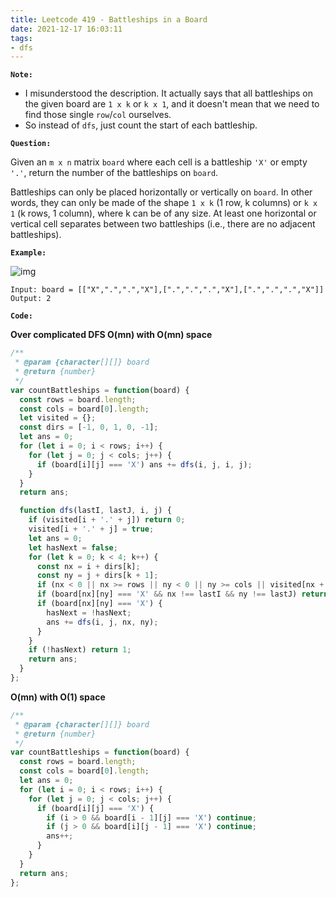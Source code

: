 ```yaml
---
title: Leetcode 419 - Battleships in a Board
date: 2021-12-17 16:03:11
tags:
- dfs
---
```

**`Note:`**
- I misunderstood the description. It actually says that all battleships on the given board are `1 x k` or `k x 1`, and it doesn't mean that we need to find those single `row`/`col` ourselves.
- So instead of `dfs`, just count the start of each battleship.

**`Question:`**

Given an `m x n` matrix `board` where each cell is a battleship `'X'` or empty `'.'`, return the number of the battleships on `board`.

Battleships can only be placed horizontally or vertically on `board`. In other words, they can only be made of the shape `1 x k` (1 row, k columns) or `k x 1` (k rows, 1 column), where k can be of any size. At least one horizontal or vertical cell separates between two battleships (i.e., there are no adjacent battleships).

**`Example:`**

![img](https://assets.leetcode.com/uploads/2021/04/10/battelship-grid.jpg)
```
Input: board = [["X",".",".","X"],[".",".",".","X"],[".",".",".","X"]]
Output: 2
```

**`Code:`**

**Over complicated DFS O(mn) with O(mn) space**
```javascript
/**
 * @param {character[][]} board
 * @return {number}
 */
var countBattleships = function(board) {
  const rows = board.length;
  const cols = board[0].length;
  let visited = {};
  const dirs = [-1, 0, 1, 0, -1];
  let ans = 0;
  for (let i = 0; i < rows; i++) {
    for (let j = 0; j < cols; j++) {
      if (board[i][j] === 'X') ans += dfs(i, j, i, j);
    }
  }
  return ans;

  function dfs(lastI, lastJ, i, j) {
    if (visited[i + '.' + j]) return 0;
    visited[i + '.' + j] = true;
    let ans = 0;
    let hasNext = false;
    for (let k = 0; k < 4; k++) {
      const nx = i + dirs[k];
      const ny = j + dirs[k + 1];
      if (nx < 0 || nx >= rows || ny < 0 || ny >= cols || visited[nx + '.' + ny]) continue;
      if (board[nx][ny] === 'X' && nx !== lastI && ny !== lastJ) return 0;
      if (board[nx][ny] === 'X') {
        hasNext = !hasNext;
        ans += dfs(i, j, nx, ny);
      }
    }
    if (!hasNext) return 1;
    return ans;
  }
};
```

**O(mn) with O(1) space**
```javascript
/**
 * @param {character[][]} board
 * @return {number}
 */
var countBattleships = function(board) {
  const rows = board.length;
  const cols = board[0].length;
  let ans = 0;
  for (let i = 0; i < rows; i++) {
    for (let j = 0; j < cols; j++) {
      if (board[i][j] === 'X') {
        if (i > 0 && board[i - 1][j] === 'X') continue;
        if (j > 0 && board[i][j - 1] === 'X') continue;
        ans++;
      }
    }
  }
  return ans;
};
``` 